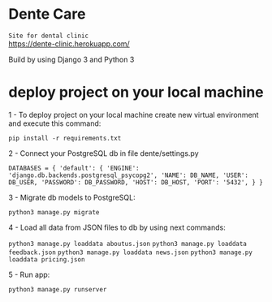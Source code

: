 # Dente Care
`Site for dental clinic` <br />
https://dente-clinic.herokuapp.com/

Build by using Django 3 and Python 3

# deploy project on your local machine

1 - To deploy project on your local machine create new virtual environment and execute this command:

`pip install -r requirements.txt`

2 - Connect your PostgreSQL db in file dente/settings.py

`DATABASES = {
    'default': {
        'ENGINE': 'django.db.backends.postgresql_psycopg2',
        'NAME': DB_NAME,
        'USER': DB_USER,
        'PASSWORD': DB_PASSWORD,
        'HOST': DB_HOST,
        'PORT': '5432',
    }
}`

3 - Migrate db models to PostgreSQL:

`python3 manage.py migrate`

4 - Load all data from JSON files to db by using next commands:

`python3 manage.py loaddata aboutus.json`
`python3 manage.py loaddata feedback.json`
`python3 manage.py loaddata news.json`
`python3 manage.py loaddata pricing.json`

5 - Run app:

`python3 manage.py runserver`
